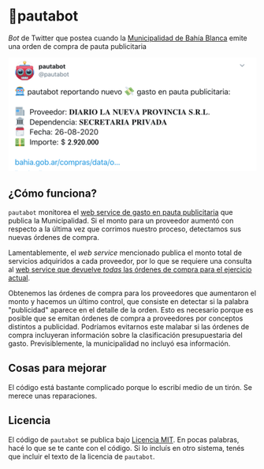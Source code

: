 # 🤖pautabot

_Bot_ de Twitter que postea cuando la [Municipalidad de Bahía Blanca](http://bahia.gob.ar) emite una orden de compra de pauta publicitaria

![Tweet de ejemplo](https://raw.githubusercontent.com/jazzido/pautabot/master/example_tweet.png)

## ¿Cómo funciona?

`pautabot` monitorea el [web service de gasto en pauta publicitaria](https://datos.bahia.gob.ar/dataset/publicidad/archivo/36dc9d80-cc4c-46fa-a9e1-5ace789d8a49) que publica la Municipalidad. Si el monto para un proveedor aumentó con respecto a la última vez que corrimos nuestro proceso, detectamos sus nuevas órdenes de compra.

Lamentablemente, el _web service_ mencionado publica el monto total de servicios adquiridos a cada proveedor, por lo que se requiere una consulta al [web service que devuelve _todas_ las órdenes de compra para el ejercicio actual](https://datos.bahia.gob.ar/dataset/f3a0967e-bddd-49d9-a541-d0665e747f6d/archivo/b54b61b2-fbd4-4896-8cce-8141fa0cf259). 

Obtenemos las órdenes de compra para los proveedores que aumentaron el monto y hacemos un último control, que consiste en detectar si la palabra "publicidad" aparece en el detalle de la orden. Esto es necesario porque es posible que se emitan órdenes de compra a proveedores por conceptos distintos a publicidad.
Podríamos evitarnos este malabar si las órdenes de compra incluyeran información sobre la clasificación presupuestaria del gasto. Previsiblemente, la municipalidad no incluyó esa información.

## Cosas para mejorar

El código está bastante complicado porque lo escribí medio de un tirón. Se merece unas reparaciones.

## Licencia

El código de `pautabot` se publica bajo [Licencia MIT](https://es.wikipedia.org/wiki/Licencia_MIT). En pocas palabras, hacé lo que se te cante con el código. Si lo incluís en otro sistema, tenés que incluir el texto de la licencia de `pautabot`.
